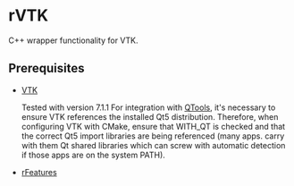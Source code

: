 # rVTK
C++ wrapper functionality for VTK.

## Prerequisites
- [VTK](http://www.vtk.org/)

  Tested with version 7.1.1
  For integration with [QTools](../../../QTools), it's necessary to ensure VTK references
  the installed Qt5 distribution. Therefore, when configuring VTK with CMake,
  ensure that WITH_QT is checked and that the correct Qt5 import libraries are being referenced
  (many apps. carry with them Qt shared libraries which can screw with automatic detection
  if those apps are on the system PATH).
  
- [rFeatures](../../../rFeatures)
